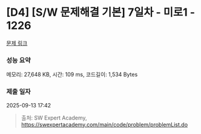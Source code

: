 # [D4] [S/W 문제해결 기본] 7일차 - 미로1 - 1226 

[문제 링크](https://swexpertacademy.com/main/code/problem/problemDetail.do?contestProbId=AV14vXUqAGMCFAYD) 

### 성능 요약

메모리: 27,648 KB, 시간: 109 ms, 코드길이: 1,534 Bytes

### 제출 일자

2025-09-13 17:42



> 출처: SW Expert Academy, https://swexpertacademy.com/main/code/problem/problemList.do